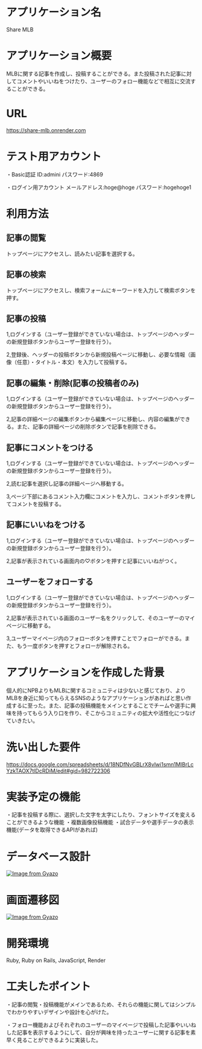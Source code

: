 # アプリケーション名
Share MLB

# アプリケーション概要
MLBに関する記事を作成し、投稿することができる。また投稿された記事に対してコメントやいいねをつけたり、ユーザーのフォロー機能などで相互に交流することができる。

# URL
https://share-mlb.onrender.com

# テスト用アカウント
・Basic認証
ID:admini
パスワード:4869

・ログイン用アカウント
メールアドレス:hoge@hoge
パスワード:hogehoge1

# 利用方法
## 記事の閲覧
トップページにアクセスし、読みたい記事を選択する。

## 記事の検索
トップページにアクセスし、検索フォームにキーワードを入力して検索ボタンを押す。

## 記事の投稿
1,ログインする（ユーザー登録ができていない場合は、トップページのヘッダーの新規登録ボタンからユーザー登録を行う）。

2,登録後、ヘッダーの投稿ボタンから新規投稿ページに移動し、必要な情報（画像（任意）・タイトル・本文）を入力して投稿する。

## 記事の編集・削除(記事の投稿者のみ)
1,ログインする（ユーザー登録ができていない場合は、トップページのヘッダーの新規登録ボタンからユーザー登録を行う）。

2,記事の詳細ページの編集ボタンから編集ページに移動し、内容の編集ができる。また、記事の詳細ページの削除ボタンで記事を削除できる。

## 記事にコメントをつける
1,ログインする（ユーザー登録ができていない場合は、トップページのヘッダーの新規登録ボタンからユーザー登録を行う）。

2,読む記事を選択し記事の詳細ページへ移動する。

3,ページ下部にあるコメント入力欄にコメントを入力し、コメントボタンを押してコメントを投稿する。

## 記事にいいねをつける
1,ログインする（ユーザー登録ができていない場合は、トップページのヘッダーの新規登録ボタンからユーザー登録を行う）。

2,記事が表示されている画面内の♡ボタンを押すと記事にいいねがつく。

## ユーザーをフォローする
1,ログインする（ユーザー登録ができていない場合は、トップページのヘッダーの新規登録ボタンからユーザー登録を行う）。

2,記事が表示されている画面のユーザー名をクリックして、そのユーザーのマイページに移動する。

3,ユーザーマイページ内のフォローボタンを押すことでフォローができる。また、もう一度ボタンを押すとフォローが解除される。

# アプリケーションを作成した背景
個人的にNPBよりもMLBに関するコミュニティは少ないと感じており、よりMLBを身近に知ってもらえるSNSのようなアプリケーションがあればと思い作成するに至った。また、記事の投稿機能をメインとすることでチームや選手に興味を持ってもらう入り口を作り、そこからコミュニティの拡大や活性化につなげていきたい。

# 洗い出した要件
https://docs.google.com/spreadsheets/d/18NDfNvGBLrX8vlwi1smn1MIBrLcYzkTAOX7tlDcRDiM/edit#gid=982722306

# 実装予定の機能
・記事を投稿する際に、選択した文字を太字にしたり、フォントサイズを変えることができるような機能
・複数画像投稿機能
・試合データや選手データの表示機能(データを取得できるAPIがあれば)

# データベース設計
[![Image from Gyazo](https://i.gyazo.com/5f09b2dc97afe6ade7ab42b8a68738e1.png)](https://gyazo.com/5f09b2dc97afe6ade7ab42b8a68738e1)

# 画面遷移図
[![Image from Gyazo](https://i.gyazo.com/50085226df47689b6fc35e84cf4b2bdd.png)](https://gyazo.com/50085226df47689b6fc35e84cf4b2bdd)

# 開発環境
Ruby, Ruby on Rails, JavaScript, Render

# 工夫したポイント
・記事の閲覧・投稿機能がメインであるため、それらの機能に関してはシンプルでわかりやすいデザインや設計を心がけた。

・フォロー機能およびそれぞれのユーザーのマイページで投稿した記事やいいねした記事を表示するようにして、自分が興味を持ったユーザーに関する記事を素早く見ることができるように実装した。